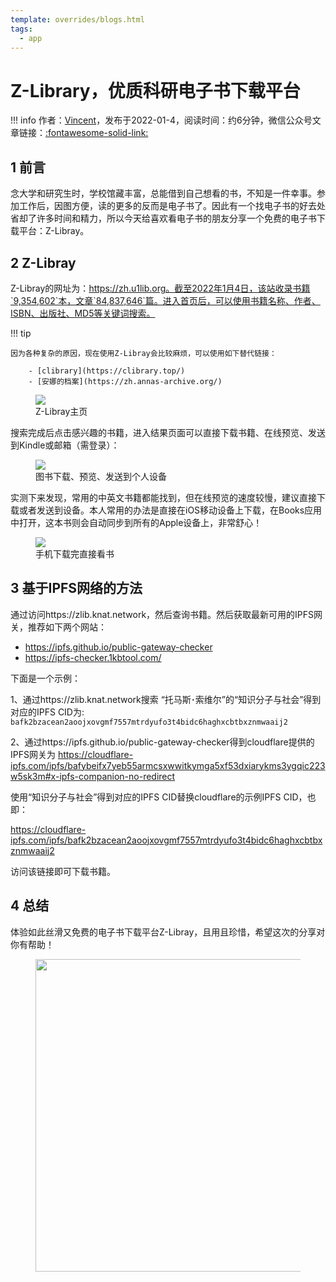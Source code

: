 ```yaml
---
template: overrides/blogs.html
tags:
  - app
---
```


# Z-Library，优质科研电子书下载平台

!!! info
    作者：[Vincent](https://github.com/Realvincentyuan)，发布于2022-01-4，阅读时间：约6分钟，微信公众号文章链接：[:fontawesome-solid-link:](https://mp.weixin.qq.com/s?__biz=MzI4Mjk3NzgxOQ==&mid=2247485170&idx=1&sn=3f11deb86529131345f53f97b61e26a9&chksm=eb90f586dce77c905d320338bf2325315f65cc19328c45be87e7e54b12958ad23117f9ff7ede&token=1986031076&lang=zh_CN#rd)

## 1 前言

念大学和研究生时，学校馆藏丰富，总能借到自己想看的书，不知是一件幸事。参加工作后，因图方便，读的更多的反而是电子书了。因此有一个找电子书的好去处省却了许多时间和精力，所以今天给喜欢看电子书的朋友分享一个免费的电子书下载平台：Z-Libray。

## 2 Z-Libray

Z-Libray的网址为：https://zh.u1lib.org。截至2022年1月4日，该站收录书籍`9,354,602`本，文章`84,837,646`篇。进入首页后，可以使用书籍名称、作者、ISBN、出版社、MD5等关键词搜索。

!!! tip

    因为各种复杂的原因，现在使用Z-Libray会比较麻烦，可以使用如下替代链接：
        
        - [clibrary](https://clibrary.top/) 
        - [安娜的档案](https://zh.annas-archive.org/)

<figure>
  <img src="https://cdn.jsdelivr.net/gh/BulletTech2021/Pics/img/1_V/搜索列表.png"  />
  <figcaption>Z-Libray主页</figcaption>
</figure>

搜索完成后点击感兴趣的书籍，进入结果页面可以直接下载书籍、在线预览、发送到Kindle或邮箱（需登录）：

<figure>
  <img src="https://cdn.jsdelivr.net/gh/BulletTech2021/Pics/img/1_V/图书下载.png"  />
  <figcaption>图书下载、预览、发送到个人设备</figcaption>
</figure>

实测下来发现，常用的中英文书籍都能找到，但在线预览的速度较慢，建议直接下载或者发送到设备。本人常用的办法是直接在iOS移动设备上下载，在Books应用中打开，这本书则会自动同步到所有的Apple设备上，非常舒心！

<figure>
  <img src="https://cdn.jsdelivr.net/gh/BulletTech2021/Pics/img/1_V/阅读书籍.gif"  />
  <figcaption>手机下载完直接看书</figcaption>
</figure>


## 3 基于IPFS网络的方法

通过访问https://zlib.knat.network，然后查询书籍。然后获取最新可用的IPFS网关，推荐如下两个网站：

- https://ipfs.github.io/public-gateway-checker
- https://ipfs-checker.1kbtool.com/

下面是一个示例：

1、通过https://zlib.knat.network搜索 “托马斯･索维尔”的“知识分子与社会”得到对应的IPFS CID为: `bafk2bzacean2aoojxovgmf7557mtrdyufo3t4bidc6haghxcbtbxznmwaaij2`

2、通过https://ipfs.github.io/public-gateway-checker得到cloudflare提供的IPFS网关为 https://cloudflare-ipfs.com/ipfs/bafybeifx7yeb55armcsxwwitkymga5xf53dxiarykms3ygqic223w5sk3m#x-ipfs-companion-no-redirect

使用“知识分子与社会”得到对应的IPFS CID替换cloudflare的示例IPFS CID，也即：

https://cloudflare-ipfs.com/ipfs/bafk2bzacean2aoojxovgmf7557mtrdyufo3t4bidc6haghxcbtbxznmwaaij2

访问该链接即可下载书籍。

## 4 总结

体验如此丝滑又免费的电子书下载平台Z-Libray，且用且珍惜，希望这次的分享对你有帮助！

<figure>
  <img src="https://cdn.jsdelivr.net/gh/BulletTech2021/Pics/2021-6-14/1623639526512-1080P%20(Full%20HD)%20-%20Tail%20Pic.png" width="500" />
</figure>
